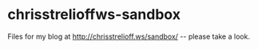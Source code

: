 chrisstrelioffws-sandbox
========================

Files for my blog at http://chrisstrelioff.ws/sandbox/ -- please take a look.

